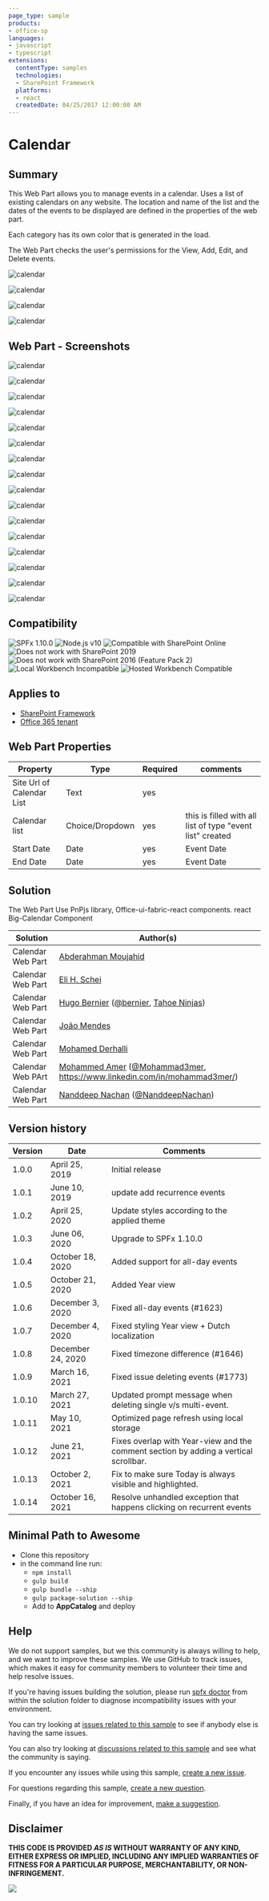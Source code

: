 ```yaml
---
page_type: sample
products:
- office-sp
languages:
- javascript
- typescript
extensions:
  contentType: samples
  technologies:
  - SharePoint Framework
  platforms:
  - react
  createdDate: 04/25/2017 12:00:00 AM
---
```

# Calendar

## Summary

This Web Part allows you to manage events in a calendar. 
Uses a list of existing calendars on any website.
The location and name of the list and the dates of the events to be displayed are defined in the properties of the web part.

Each category has its own color that is generated in the load.

The Web Part checks the user's permissions for the View, Add, Edit, and Delete events.

![calendar](assets/animatevideo.gif) 


![calendar](assets/weekly_moderncalendar.gif) 

![calendar](assets/modercalendar_monthly.gif) 


![calendar](assets/moderncalendar_yearly.gif) 


##  Web Part  - Screenshots

![calendar](assets/calendar_teams.jpg)

![calendar](assets/calendar_teams2.jpg)

![calendar](assets/screen1.png)


![calendar](assets/screen1.0.png)


![calendar](assets/screen1.1.png)


![calendar](assets/screen1.2.png)


![calendar](assets/screen1.3.png)


![calendar](assets/screen1.4.png)


![calendar](assets/screen2.png)


![calendar](assets/screen3.png)


![calendar](assets/screen4.png)


![calendar](assets/screen5.png)


![calendar](assets/screen6.png)


![calendar](assets/screen7.png)


![calendar](assets/screen8.png)



![calendar](assets/screen9.png)

## Compatibility

![SPFx 1.10.0](https://img.shields.io/badge/SPFx-1.10.0-green.svg)
![Node.js v10](https://img.shields.io/badge/Node.js-v10-green.svg) 
![Compatible with SharePoint Online](https://img.shields.io/badge/SharePoint%20Online-Compatible-green.svg)
![Does not work with SharePoint 2019](https://img.shields.io/badge/SharePoint%20Server%202019-Incompatible-red.svg "SharePoint Server 2019 requires SPFx 1.4.1 or lower")
![Does not work with SharePoint 2016 (Feature Pack 2)](https://img.shields.io/badge/SharePoint%20Server%202016%20(Feature%20Pack%202)-Incompatible-red.svg "SharePoint Server 2016 Feature Pack 2 requires SPFx 1.1")
![Local Workbench Incompatible](https://img.shields.io/badge/Local%20Workbench-Incompatible-red.svg "The solution requires access to SharePoint content")
![Hosted Workbench Compatible](https://img.shields.io/badge/Hosted%20Workbench-Compatible-green.svg)

## Applies to

* [SharePoint Framework](https://docs.microsoft.com/sharepoint/dev/spfx/sharepoint-framework-overview)
* [Office 365 tenant](https://docs.microsoft.com/sharepoint/dev/spfx/set-up-your-development-environment)


## Web Part Properties
 
Property |Type|Required| comments
--------------------|----|--------|----------
Site Url of Calendar List | Text| yes|
Calendar list| Choice/Dropdown | yes|  this is filled with all list of  type "event list" created
Start Date | Date | yes | Event Date
End Date| Date| yes | Event Date

## Solution

The Web Part Use PnPjs library, Office-ui-fabric-react components. react Big-Calendar Component

Solution|Author(s)
--------|---------
Calendar Web Part|[Abderahman Moujahid](https://github.com/Abderahman88)
Calendar Web Part|[Eli H. Schei](https://github.com/Eli-Schei)
Calendar Web Part|[Hugo Bernier](https://github.com/hugoabernier) ([@bernier](https://twitter.com/bernierh), [Tahoe Ninjas](https://tahoeninjas.blog/))
Calendar Web Part|[João Mendes](https://github.com/joaojmendes)
Calendar Web Part|[Mohamed Derhalli](https://github.com/derhallim)
Calendar Web PArt|[Mohammed Amer](https://github.com/mohammadamer) ([@Mohammad3mer](https://twitter.com/Mohammad3mer), https://www.linkedin.com/in/mohammad3mer/)
Calendar Web Part|[Nanddeep Nachan](https://github.com/nanddeepn) ([@NanddeepNachan](https://twitter.com/NanddeepNachan))

## Version history

Version|Date|Comments
-------|----|--------
1.0.0|April 25, 2019|Initial release
1.0.1|June 10, 2019|update add recurrence events
1.0.2|April 25, 2020|Update styles according to the applied theme
1.0.3|June 06, 2020|Upgrade to SPFx 1.10.0
1.0.4|October 18, 2020|Added support for all-day events
1.0.5|October 21, 2020|Added Year view
1.0.6|December 3, 2020|Fixed all-day events (#1623)
1.0.7|December 4, 2020|Fixed styling Year view + Dutch localization
1.0.8|December 24, 2020|Fixed timezone difference (#1646)
1.0.9|March 16, 2021|Fixed issue deleting events (#1773)
1.0.10|March 27, 2021|Updated prompt message when deleting single v/s multi-event.
1.0.11|May 10, 2021|Optimized page refresh using local storage
1.0.12|June 21, 2021|Fixes overlap with Year-view and the comment section by adding a vertical scrollbar.
1.0.13|October 2, 2021|Fix to make sure Today is always visible and highlighted.
1.0.14|October 16, 2021|Resolve unhandled exception that happens clicking on recurrent events


## Minimal Path to Awesome

- Clone this repository
- in the command line run:
  - `npm install`
  - `gulp build`
  - `gulp bundle --ship`
  - `gulp package-solution --ship`
  - Add to **AppCatalog** and deploy


## Help

We do not support samples, but we this community is always willing to help, and we want to improve these samples. We use GitHub to track issues, which makes it easy for  community members to volunteer their time and help resolve issues.

If you're having issues building the solution, please run [spfx doctor](https://pnp.github.io/cli-microsoft365/cmd/spfx/spfx-doctor/) from within the solution folder to diagnose incompatibility issues with your environment.

You can try looking at [issues related to this sample](https://github.com/pnp/sp-dev-fx-webparts/issues?q=label%3Areact-calendar) to see if anybody else is having the same issues.

You can also try looking at [discussions related to this sample](https://github.com/pnp/sp-dev-fx-webparts/discussions?discussions_q=react-calendar) and see what the community is saying.

If you encounter any issues while using this sample, [create a new issue](https://github.com/pnp/sp-dev-fx-webparts/issues/new?assignees=&labels=Needs%3A+Triage+%3Amag%3A%2Ctype%3Abug-suspected%2Csample%3A%20react-calendar&template=bug-report.yml&sample=react-calendar&authors=@Abderahman88,%20@Eli-Schei,%20@mohammadamer,%20@joaojmendes,%20@derhallim,%20@nanddeepn,%20@mohammadamer&title=react-calendar%20-%20).

For questions regarding this sample, [create a new question](https://github.com/pnp/sp-dev-fx-webparts/issues/new?assignees=&labels=Needs%3A+Triage+%3Amag%3A%2Ctype%3Aquestion%2Csample%3A%20react-calendar&template=question.yml&sample=react-calendar&authors=@Abderahman88,%20@Eli-Schei,%20@mohammadamer,%20@joaojmendes,%20@derhallim,%20@nanddeepn,%20@mohammadamer&title=react-calendar%20-%20).

Finally, if you have an idea for improvement, [make a suggestion](https://github.com/pnp/sp-dev-fx-webparts/issues/new?assignees=&labels=Needs%3A+Triage+%3Amag%3A%2Ctype%3Aenhancement%2Csample%3A%20react-calendar&template=question.yml&sample=react-calendar&authors=@Abderahman88,%20@Eli-Schei,%20@mohammadamer,%20@joaojmendes,%20@derhallim,%20@nanddeepn,%20@mohammadamer&title=react-calendar%20-%20).

## Disclaimer

**THIS CODE IS PROVIDED *AS IS* WITHOUT WARRANTY OF ANY KIND, EITHER EXPRESS OR IMPLIED, INCLUDING ANY IMPLIED WARRANTIES OF FITNESS FOR A PARTICULAR PURPOSE, MERCHANTABILITY, OR NON-INFRINGEMENT.**


<img src="https://telemetry.sharepointpnp.com/sp-dev-fx-webparts/samples/react-calendar" />
